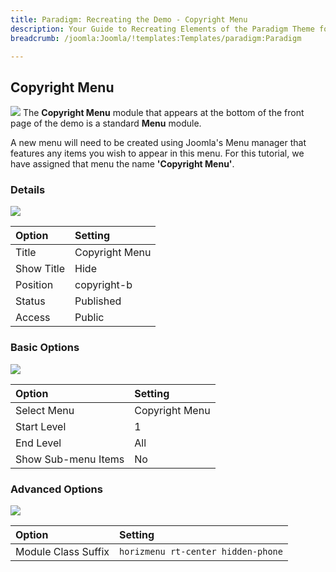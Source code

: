```yaml
---
title: Paradigm: Recreating the Demo - Copyright Menu
description: Your Guide to Recreating Elements of the Paradigm Theme for Joomla
breadcrumb: /joomla:Joomla/!templates:Templates/paradigm:Paradigm

---
```


Copyright Menu
----
![][menu]
The **Copyright Menu** module that appears at the bottom of the front page of the demo is a standard **Menu** module.

A new menu will need to be created using Joomla's Menu manager that features any items you wish to appear in this menu. For this tutorial, we have assigned that menu the name **'Copyright Menu'**.

### Details
![][menu1]

| Option | Setting |
|:------|:-------|
| Title | Copyright Menu |
| Show Title | Hide |
| Position | copyright-b |
| Status | Published |
| Access | Public |

### Basic Options
![][menu2]

| Option | Setting |
|:------|:-------|
| Select Menu | Copyright Menu |
| Start Level | 1 |
| End Level | All |
| Show Sub-menu Items | No |

### Advanced Options
![][menu3]

| Option | Setting |
|:------|:-------|
| Module Class Suffix | `horizmenu rt-center hidden-phone` |

[menu]: assets/copyright.jpeg
[menu1]: assets/menu_1a.jpeg
[menu2]: assets/menu_2.jpeg
[menu3]: assets/menu_3.jpeg
